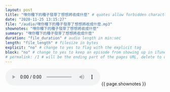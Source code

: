 ```yaml
---
layout: post
title: "嘿你種下的種子發芽了想想將收成什麼" # quotes allow forbidden characters like the colon
date: "2020-11-25 13:15:27"
file: "/audio/嘿你種下的種子發芽了想想將收成什麼.mp3"
shownotes: "嘿你種下的種子發芽了想想將收成什麼"
summary: "嘿你種下的種子發芽了想想將收成什麼"
duration: "file_duration" # audio length in min:sec
length: "file_length" # filesize in bytes
explicit: "no" # change to yes to flag with the explicit tag
block: "no" # change to yes to keep an episode from showing up in iTunes
# permalink: /1 # will be the ending part of the pages URL, delete to default to the title
---
```


<audio controls>
<source src="{{site.url}}{{site.baseurl}}{{ page.file }}" type="audio/x-mp3">
Your browser does not support the audio element.
</audio>
{{ page.shownotes }}
